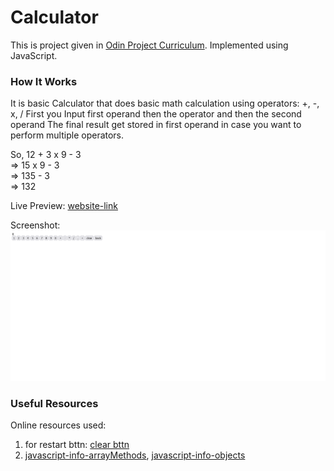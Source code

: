 # Calculator

This is project given in [Odin Project Curriculum](https://www.theodinproject.com/lessons/foundations-calculator). Implemented using JavaScript.

### How It Works

It is basic Calculator that does basic math calculation using operators: +, -, x, /
First you Input first operand then the operator and then the second operand
The final result get stored in first operand in case you want to perform multiple operators.

So, 12 + 3 x 9 - 3 <br>
    => 15 x 9 - 3 <br>
    => 135 - 3 <br>
    => 132

Live Preview: [website-link](https://akanksha493.github.io/Calculator/)

Screenshot:
![screenshot](./screenshot.png)

### Useful Resources

Online resources used:

1. for restart bttn: [clear bttn](https://teamtreehouse.com/community/any-one-know-how-to-make-a-restart-button)
2. [javascript-info-arrayMethods](https://javascript.info/array-methods), [javascript-info-objects](https://javascript.info/object)




